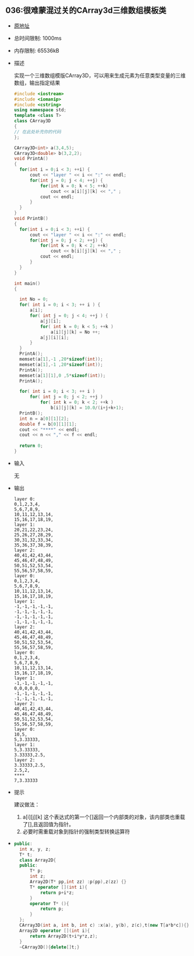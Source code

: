 ## 036:很难蒙混过关的CArray3d三维数组模板类

- [原地址](http://cxsjsxmooc.openjudge.cn/2020t3fallall2/036/)

- 总时间限制: 1000ms
- 内存限制: 65536kB

- 描述

  实现一个三维数组模版CArray3D，可以用来生成元素为任意类型变量的三维数组，输出指定结果

  ```c++
  #include <iostream>
  #include <iomanip> 
  #include <cstring>
  using namespace std;
  template <class T>
  class CArray3D
  {
  // 在此处补充你的代码
  };
  
  CArray3D<int> a(3,4,5);
  CArray3D<double> b(3,2,2);
  void PrintA()
  {
  	for(int i = 0;i < 3; ++i) {
  		cout << "layer " << i << ":" << endl;
  		for(int j = 0; j < 4; ++j) {
  			for(int k = 0; k < 5; ++k) 
  				cout << a[i][j][k] << "," ;
  			cout << endl;
  		}
  	}
  }
  void PrintB()
  {
  	for(int i = 0;i < 3; ++i) {
  		cout << "layer " << i << ":" << endl;
  		for(int j = 0; j < 2; ++j) {
  			for(int k = 0; k < 2; ++k) 
  				cout << b[i][j][k] << "," ;
  			cout << endl;
  		}
  	}
  }
  
  int main()
  {
  
  	int No = 0;
  	for( int i = 0; i < 3; ++ i ) {
  		a[i];
  		for( int j = 0; j < 4; ++j ) {
  			a[j][i];
  			for( int k = 0; k < 5; ++k )
  				a[i][j][k] = No ++;
  			a[j][i][i];	
  		}
  	}
  	PrintA();
  	memset(a[1],-1 ,20*sizeof(int));	
  	memset(a[1],-1 ,20*sizeof(int));
  	PrintA(); 
  	memset(a[1][1],0 ,5*sizeof(int));	
  	PrintA();
  
  	for( int i = 0; i < 3; ++ i )
  		for( int j = 0; j < 2; ++j )
  			for( int k = 0; k < 2; ++k )
  				b[i][j][k] = 10.0/(i+j+k+1);
  	PrintB();
  	int n = a[0][1][2];
  	double f = b[0][1][1];
  	cout << "****" << endl;
  	cout << n << "," << f << endl;
  		
  	return 0;
  }
  ```

- 输入

  无

- 输出

  ```
  layer 0:
  0,1,2,3,4,
  5,6,7,8,9,
  10,11,12,13,14,
  15,16,17,18,19,
  layer 1:
  20,21,22,23,24,
  25,26,27,28,29,
  30,31,32,33,34,
  35,36,37,38,39,
  layer 2:
  40,41,42,43,44,
  45,46,47,48,49,
  50,51,52,53,54,
  55,56,57,58,59,
  layer 0:
  0,1,2,3,4,
  5,6,7,8,9,
  10,11,12,13,14,
  15,16,17,18,19,
  layer 1:
  -1,-1,-1,-1,-1,
  -1,-1,-1,-1,-1,
  -1,-1,-1,-1,-1,
  -1,-1,-1,-1,-1,
  layer 2:
  40,41,42,43,44,
  45,46,47,48,49,
  50,51,52,53,54,
  55,56,57,58,59,
  layer 0:
  0,1,2,3,4,
  5,6,7,8,9,
  10,11,12,13,14,
  15,16,17,18,19,
  layer 1:
  -1,-1,-1,-1,-1,
  0,0,0,0,0,
  -1,-1,-1,-1,-1,
  -1,-1,-1,-1,-1,
  layer 2:
  40,41,42,43,44,
  45,46,47,48,49,
  50,51,52,53,54,
  55,56,57,58,59,
  layer 0:
  10,5,
  5,3.33333,
  layer 1:
  5,3.33333,
  3.33333,2.5,
  layer 2:
  3.33333,2.5,
  2.5,2,
  ****
  7,3.33333
  ```

- 提示

  建议做法： 

  1. a\[i]\[j]\[k] 这个表达式的第一个[]返回一个内部类的对象，该内部类也重载了[],且返回值为指针。
  2. 必要时需重载对象到指针的强制类型转换运算符



- ```c++
  public:
  	int x, y, z;
  	T* t;
  	class Array2D{
  	public:
  		T* p;
  		int z;
  		Array2D(T* pp,int zz) :p(pp),z(zz) {}
  		T* operator [](int i){
  			return p+i*z;
  		}
  		operator T* (){
  			return p;
  		}
  	};
  	CArray3D(int a, int b, int c) :x(a), y(b), z(c),t(new T[a*b*c]){}
  	Array2D operator [](int i){
  		return Array2D(t+i*y*z,z);
  	}
  	~CArray3D(){delete[]t;}
  ```

  
